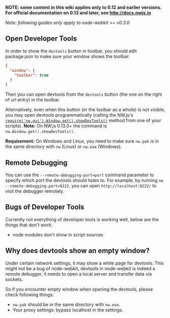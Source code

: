 **NOTE: some content in this wiki applies only to 0.12 and earlier versions. For official documentation on 0.13 and later, see http://docs.nwjs.io**

*Note: following guides only apply to node-webkit >= v0.3.0*

## Open Developer Tools

In order to show the `devtools` button in toolbar, you should edit package.json to make sure your window shows the toolbar:

```json
{
  "window": {
    "toolbar": true
  }
}
```

Then you can open devtools from the `devtools` button (the one on the right of url entry) in the toolbar.

Alternatively, even when this button (or the toolbar as a whole) is not visible, you may open devtools programmatically (calling the NW.js's [`require('nw.gui').Window.get().showDevTools()`](Window#windowshowdevtools) method from one of your scripts). **Note:** On NW.js 0.13.0+ the command is `nw.Window.get().showDevTools()`.

**Requirement:** On Windows and Linux, you need to make sure `nw.pak` is in the same directory with `nw` (Linux) or `nw.exe` (Windows).

## Remote Debugging

You can use the `--remote-debugging-port=port` command parameter to specify which port the devtools should listen to. For example, by running `nw --remote-debugging-port=9222`, you can open `http://localhost:9222/` to visit the debugger remotely.

## Bugs of Developer Tools

Currently not everything of developer tools is working well, below are the things that don't work:

* node modules don't show in script sources

## Why does devtools show an empty window?

Under certain network settings, it may show a white page for devtools. This might not be a bug of node-webkit, devtools in node-webkit is indeed a remote debugger, it needs to open a local server and transfer data via sockets.

So if you encounter empty window when opening the devtools, please check following things:

* `nw.pak` should be in the same directory with `nw.exe`.
* Your proxy settings: bypass localhost in the settings.